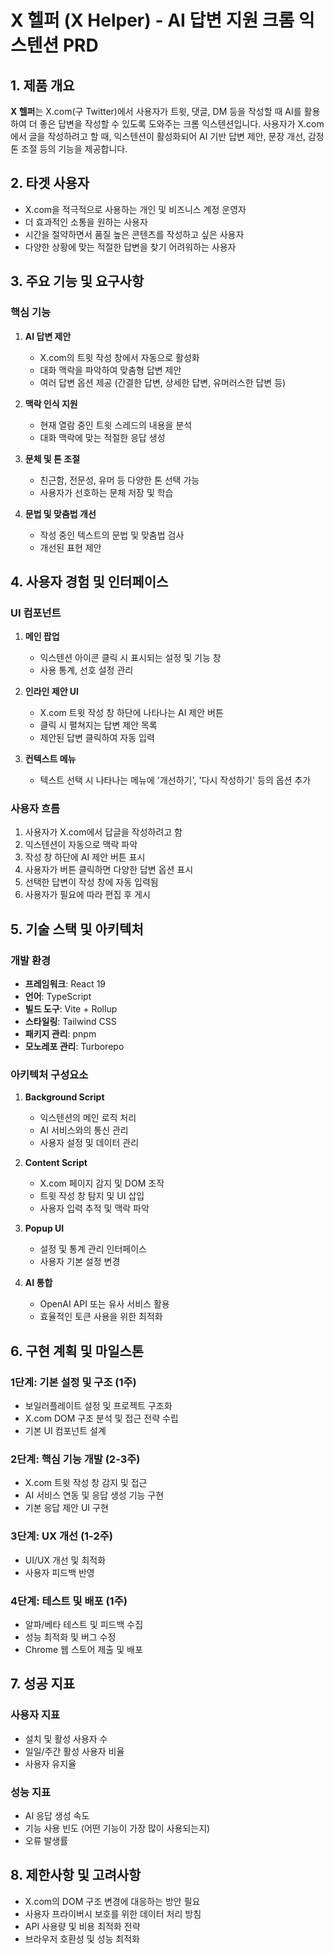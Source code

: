 # X 헬퍼 (X Helper) - AI 답변 지원 크롬 익스텐션 PRD

## 1. 제품 개요

**X 헬퍼**는 X.com(구 Twitter)에서 사용자가 트윗, 댓글, DM 등을 작성할 때 AI를 활용하여 더 좋은 답변을 작성할 수 있도록 도와주는 크롬 익스텐션입니다. 사용자가 X.com에서 글을 작성하려고 할 때, 익스텐션이 활성화되어 AI 기반 답변 제안, 문장 개선, 감정 톤 조절 등의 기능을 제공합니다.

## 2. 타겟 사용자

- X.com을 적극적으로 사용하는 개인 및 비즈니스 계정 운영자
- 더 효과적인 소통을 원하는 사용자
- 시간을 절약하면서 품질 높은 콘텐츠를 작성하고 싶은 사용자
- 다양한 상황에 맞는 적절한 답변을 찾기 어려워하는 사용자

## 3. 주요 기능 및 요구사항

### 핵심 기능
1. **AI 답변 제안**
   - X.com의 트윗 작성 창에서 자동으로 활성화
   - 대화 맥락을 파악하여 맞춤형 답변 제안
   - 여러 답변 옵션 제공 (간결한 답변, 상세한 답변, 유머러스한 답변 등)

2. **맥락 인식 지원**
   - 현재 열람 중인 트윗 스레드의 내용을 분석
   - 대화 맥락에 맞는 적절한 응답 생성

3. **문체 및 톤 조절**
   - 친근함, 전문성, 유머 등 다양한 톤 선택 가능
   - 사용자가 선호하는 문체 저장 및 학습

4. **문법 및 맞춤법 개선**
   - 작성 중인 텍스트의 문법 및 맞춤법 검사
   - 개선된 표현 제안

## 4. 사용자 경험 및 인터페이스

### UI 컴포넌트
1. **메인 팝업**
   - 익스텐션 아이콘 클릭 시 표시되는 설정 및 기능 창
   - 사용 통계, 선호 설정 관리

2. **인라인 제안 UI**
   - X.com 트윗 작성 창 하단에 나타나는 AI 제안 버튼
   - 클릭 시 펼쳐지는 답변 제안 목록
   - 제안된 답변 클릭하여 자동 입력

3. **컨텍스트 메뉴**
   - 텍스트 선택 시 나타나는 메뉴에 '개선하기', '다시 작성하기' 등의 옵션 추가

### 사용자 흐름
1. 사용자가 X.com에서 답글을 작성하려고 함
2. 익스텐션이 자동으로 맥락 파악
3. 작성 창 하단에 AI 제안 버튼 표시
4. 사용자가 버튼 클릭하면 다양한 답변 옵션 표시
5. 선택한 답변이 작성 창에 자동 입력됨
6. 사용자가 필요에 따라 편집 후 게시

## 5. 기술 스택 및 아키텍처

### 개발 환경
- **프레임워크**: React 19
- **언어**: TypeScript
- **빌드 도구**: Vite + Rollup
- **스타일링**: Tailwind CSS
- **패키지 관리**: pnpm
- **모노레포 관리**: Turborepo

### 아키텍처 구성요소
1. **Background Script**
   - 익스텐션의 메인 로직 처리
   - AI 서비스와의 통신 관리
   - 사용자 설정 및 데이터 관리

2. **Content Script**
   - X.com 페이지 감지 및 DOM 조작
   - 트윗 작성 창 탐지 및 UI 삽입
   - 사용자 입력 추적 및 맥락 파악

3. **Popup UI**
   - 설정 및 통계 관리 인터페이스
   - 사용자 기본 설정 변경

4. **AI 통합**
   - OpenAI API 또는 유사 서비스 활용
   - 효율적인 토큰 사용을 위한 최적화

## 6. 구현 계획 및 마일스톤

### 1단계: 기본 설정 및 구조 (1주)
- 보일러플레이트 설정 및 프로젝트 구조화
- X.com DOM 구조 분석 및 접근 전략 수립
- 기본 UI 컴포넌트 설계

### 2단계: 핵심 기능 개발 (2-3주)
- X.com 트윗 작성 창 감지 및 접근
- AI 서비스 연동 및 응답 생성 기능 구현
- 기본 응답 제안 UI 구현

### 3단계: UX 개선 (1-2주)
- UI/UX 개선 및 최적화
- 사용자 피드백 반영

### 4단계: 테스트 및 배포 (1주)
- 알파/베타 테스트 및 피드백 수집
- 성능 최적화 및 버그 수정
- Chrome 웹 스토어 제출 및 배포

## 7. 성공 지표

### 사용자 지표
- 설치 및 활성 사용자 수
- 일일/주간 활성 사용자 비율
- 사용자 유지율

### 성능 지표
- AI 응답 생성 속도
- 기능 사용 빈도 (어떤 기능이 가장 많이 사용되는지)
- 오류 발생률

## 8. 제한사항 및 고려사항

- X.com의 DOM 구조 변경에 대응하는 방안 필요
- 사용자 프라이버시 보호를 위한 데이터 처리 방침
- API 사용량 및 비용 최적화 전략
- 브라우저 호환성 및 성능 최적화 